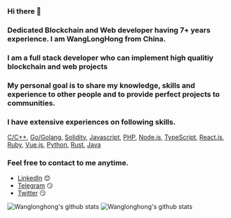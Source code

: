 ### Hi there 👋
### Dedicated Blockchain and  Web developer having 7+ years experience. I am  WangLongHong from China.
### I am a full stack developer who can implement high qualitiy blockchain and web projects
### My personal goal is to share my knowledge, skills and experience to other people and to provide perfect projects to communities.
<!--
**wanglonghong/wanglonghong** is a âœ¨ _special_ âœ¨ repository because its `README.md` (this file) appears on your GitHub profile. -->

### I have extensive experiences on following skills.
[C/C++](https://www.cplusplus.com/), [Go/Golang](https://golang.org/), [Solidity](http://solidityproject.com/), [Javascript](https://www.javascript.com/), [PHP](https://www.php.net/), [Node.js](https://nodejs.org/), [TypeScript](https://www.typescriptlang.org/), [React.js](https://reactjs.org/), [Ruby](https://www.ruby-lang.org/),
 [Vue.js](https://vuejs.org/), [Python](https://www.python.org/), [Rust](https://www.rust-lang.org/), [Java](https://www.java.com/)

### Feel free to contact to me anytime. 

- [LinkedIn](https://www.linkedin.com/in/wanglonghong/) :blush:
- [Telegram](https://t.me/wanglonghong) :smirk:
- [Twitter](https://twitter.com/wanglonghong2) :smirk:

 ![Wanglonghong's github stats](https://github-readme-stats.vercel.app/api?username=wanglonghong&show_icons=true&theme=radical) 
 ![Wanglonghong's github stats](https://github-readme-stats.vercel.app/api/top-langs/?username=wanglonghong&show_icons=true&theme=radical) 
